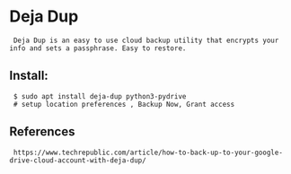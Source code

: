 Deja Dup
=====

     Deja Dup is an easy to use cloud backup utility that encrypts your info and sets a passphrase. Easy to restore. 

Install:
-------

     $ sudo apt install deja-dup python3-pydrive
     # setup location preferences , Backup Now, Grant access


References
----------

     https://www.techrepublic.com/article/how-to-back-up-to-your-google-drive-cloud-account-with-deja-dup/